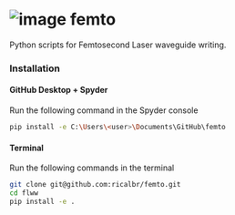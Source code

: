 # ![image](https://pixelartmaker-data-78746291193.nyc3.digitaloceanspaces.com/image/64d83aa577c018d.png) femto
Python scripts for Femtosecond Laser waveguide writing.

### Installation
#### GitHub Desktop + Spyder 

Run the following command in the Spyder console
```bash
pip install -e C:\Users\<user>\Documents\GitHub\femto
```

#### Terminal 
Run the following commands in the terminal
```bash
git clone git@github.com:ricalbr/femto.git
cd flww
pip install -e .
```
